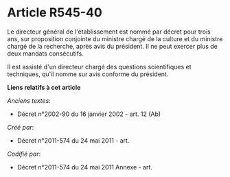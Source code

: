 # Article R545-40

Le directeur général de l'établissement est nommé par décret pour trois ans, sur proposition conjointe du ministre chargé de
la culture et du ministre chargé de la recherche, après avis du président. Il ne peut exercer plus de deux mandats
consécutifs.

Il est assisté d'un directeur chargé des questions scientifiques et techniques, qu'il nomme sur avis conforme du président.

**Liens relatifs à cet article**

_Anciens textes_:

  - Décret n°2002-90 du 16 janvier 2002 - art. 12 (Ab)

_Créé par_:

  - Décret n°2011-574 du 24 mai 2011  - art.

_Codifié par_:

  - Décret n°2011-574 du 24 mai 2011 Annexe - art.

